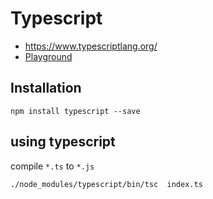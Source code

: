 # Typescript

- https://www.typescriptlang.org/
- [Playground](https://www.typescriptlang.org/play/index.html)

## Installation

```
npm install typescript --save
```

## using typescript

compile `*.ts` to `*.js`

```
./node_modules/typescript/bin/tsc  index.ts
```